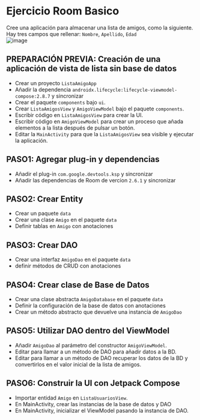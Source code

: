 # Ejercicio Room Basico
Cree una aplicación para almacenar una lista de amigos, como la siguiente.<br>
Hay tres campos que rellenar: `Nombre`, `Apellido`, `Edad`<br>
![image](https://github.com/user-attachments/assets/5547f01b-4e1f-45d4-9002-449119295f6c)

## PREPARACIÓN PREVIA: Creación de una aplicación de vista de lista sin base de datos
- Crear un proyecto `ListaAmigoApp`
- Añadir la dependencia `androidx.lifecycle:lifecycle-viewmodel-compose:2.8.7` y sincronizar
- Crear el paquete `components` bajo `ui`.
- Crear `ListaAmigosView` y `AmigoViewModel` bajo el paquete `components`.
- Escribir código en `ListaAmigosView` para crear la UI.
- Escribir código en `AmigoViewModel` para crear un proceso que añada elementos a la lista después de pulsar un botón.
- Editar la `MainActivity` para que la `ListaAmigosView` sea visible y ejecutar la aplicación.

## PASO1: Agregar plug-in y dependencias
- Añadir el plug-in `com.google.devtools.ksp` y sincronizar
- Añadir las dependencias de Room de vercion `2.6.1` y sincronizar

## PASO2: Crear Entity
- Crear un paquete `data`
- Crear una clase `Amigo` en el paquete `data`
- Definir tablas en `Amigo` con anotaciones

## PASO3: Crear DAO
- Crear una interfaz `AmigoDao` en el paquete `data`
- definir métodos de CRUD con anotaciones

## PASO4: Crear clase de Base de Datos
- Crear una clase abstracta `AmigoDatabase` en el paquete `data`
- Definir la configuración de la base de datos con anotaciones
- Crear un método abstracto que devuelve una instancia de `AmigoDao`

## PASO5: Utilizar DAO dentro del ViewModel
- Añadir `AmigoDao` al parámetro del constructor `AmigoViewModel`.
- Editar para llamar a un método de DAO para añadir datos a la BD.
- Editar para llamar a un método de DAO recuperar los datos de la BD y convertirlos en el valor inicial de la lista de amigos.

## PASO6: Construir la UI con Jetpack Compose
- Importar entidad `Amigo` en `ListaUsuariosView`.
- En MainActivity, crear las instancias de la base de datos y DAO
- En MainActivity, inicializar el ViewModel pasando la instancia de DAO.
